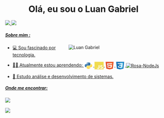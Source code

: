 <h1 align="center">Olá, eu sou o Luan Gabriel</h1>

<div>
  <a href="https://github.com/Luan-gab-oliveira">
  <img height="160em" src="https://github-readme-stats.vercel.app/api?username=Luan-gab-oliveira&show_icons=true&theme=react&include_all_commits=true&count_private=true"/>
  <img height="160em" src="https://github-readme-stats.vercel.app/api/top-langs/?username=Luan-gab-oliveira&layout=compact&langs_count=7&theme=react"/>
</div>



##### Sobre mim :

<img src="https://c.tenor.com/2uyENRmiUt0AAAAC/coding.gif" min-width="400px" max-width="400px" width="300px" align="right" alt="Luan Gabriel">
 
 - 💻 Sou fascinado por tecnologia.
- 👨‍💻 Atualmente estou aprendendo: <img align="center" alt="Rosa-Python" height="25" width="30" src="https://raw.githubusercontent.com/devicons/devicon/master/icons/python/python-original.svg"> <img align="center" alt="Rafa-Js" height="25" width="30" src="https://raw.githubusercontent.com/devicons/devicon/master/icons/javascript/javascript-plain.svg">
  <img align="center" alt="Rosa-HTML" height="25" width="30" src="https://raw.githubusercontent.com/devicons/devicon/master/icons/html5/html5-original.svg">
  <img align="center" alt="Rosa-CSS" height="25" width="30" src="https://raw.githubusercontent.com/devicons/devicon/master/icons/css3/css3-original.svg">
  <img align="center" alt="Rosa-NodeJs" height="25" width="30" src="https://icongr.am/devicon/nodejs-original.svg?size=128&color=currentColor">

- 🏫 Estudo análise e desenvolvimento de sistemas.



##### Onde me encontrar:
<p align="left">
  
  <a href="https://www.linkedin.com/in/luan-oliveira-5188081b3/" alt="Linkedin">
  <img src="https://img.shields.io/badge/-Linkedin-0e76a8?style=for-the-badge&logo=Linkedin&logoColor=white&link=https://https://www.linkedin.com/in/luan-oliveira" /
  <a/>
  
  <a href = "dev.luanoliveira@gmail.com"><img src="https://img.shields.io/badge/-Gmail-%3333?style=for-the-badge&logo=gmail&logoColor=white" target="_blank"></a>

 
